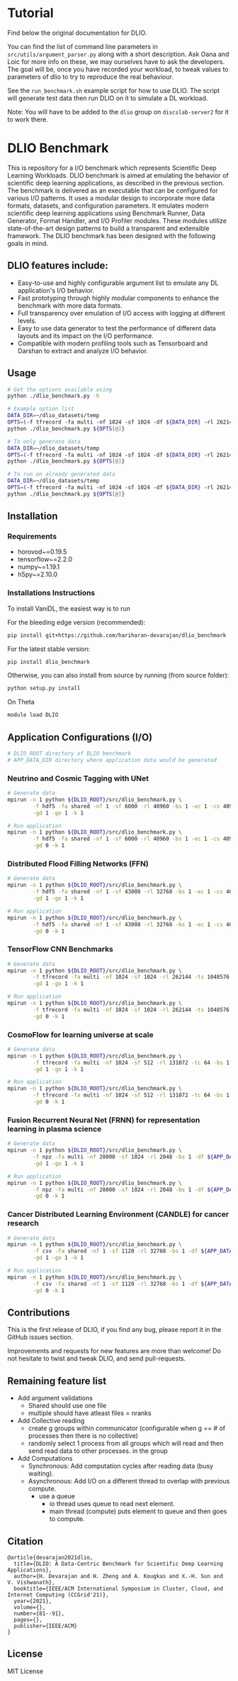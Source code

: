 # Tutorial 

Find below the original documentation for DLIO.

You can find the list of command line parameters in `src/utils/argument_parser.py` along with a short description. Ask Oana and Loic for more info on these, we may ourselves have to ask the developers. The goal will be, once you have recorded your workload, to tweak values to parameters of dlio to try to reproduce the real behaviour. 

See the `run_benchmark.sh` example script for how to use DLIO. The script will generate test data then run DLIO on it to simulate a DL workload.

Note: You will have to be added to the `dlio` group on `discslab-server2` for it to work there.

# DLIO Benchmark
This is repository for a I/O benchmark which represents Scientific Deep Learning Workloads. DLIO benchmark is aimed at emulating the behavior of scientific deep learning applications, as described in the previous section. The benchmark is delivered as an executable that can be configured for various I/O patterns. It uses a modular design to incorporate more data formats, datasets, and configuration parameters. It emulates modern scientific deep learning applications using Benchmark Runner, Data Generator, Format Handler, and I/O Profiler modules. These modules utilize state-of-the-art design patterns to build a transparent and extensible framework. The DLIO benchmark has been designed with the following goals in mind.

## DLIO features include:

- Easy-to-use and highly configurable argument list to emulate any DL application's I/O behavior.
- Fast prototyping through highly modular components to enhance the benchmark with more data formats.
- Full transparency over emulation of I/O access with logging at different levels.
- Easy to use data generator to test the performance of different data layouts and its impact on the I/O performance.
- Compatible with modern profiling tools such as Tensorboard and Darshan to extract and analyze I/O behavior.

## Usage
```bash
# Get the options available using
python ./dlio_benchmark.py -h

# Example option list
DATA_DIR=~/dlio_datasets/temp
OPTS=(-f tfrecord -fa multi -nf 1024 -sf 1024 -df ${DATA_DIR} -rl 262144 -gd 1 -k 1)
python ./dlio_benchmark.py ${OPTS[@]}

# To only generate data
DATA_DIR=~/dlio_datasets/temp
OPTS=(-f tfrecord -fa multi -nf 1024 -sf 1024 -df ${DATA_DIR} -rl 262144 -gd 1 -go 1 -k 1)
python ./dlio_benchmark.py ${OPTS[@]}

# To run on already generated data
DATA_DIR=~/dlio_datasets/temp
OPTS=(-f tfrecord -fa multi -nf 1024 -sf 1024 -df ${DATA_DIR} -rl 262144 -gd 0 -k 1)
python ./dlio_benchmark.py ${OPTS[@]}
```

## Installation

### Requirements
- horovod~=0.19.5
- tensorflow~=2.2.0
- numpy~=1.19.1
- h5py~=2.10.0

### Installations Instructions
To install VaniDL, the easiest way is to run

For the bleeding edge version (recommended):
```bash
pip install git+https://github.com/hariharan-devarajan/dlio_benchmark
```

For the latest stable version:
```bash
pip install dlio_benchmark
```

Otherwise, you can also install from source by running (from source folder):
```bash
python setup.py install
```
On Theta
```bash
module load DLIO
```
## Application Configurations (I/O)
```bash
# DLIO_ROOT directory of DLIO benchmark
# APP_DATA_DIR directory where application data would be generated
```

### Neutrino and Cosmic Tagging with UNet

```bash
# Generate data
mpirun -n 1 python ${DLIO_ROOT}/src/dlio_benchmark.py \
		-f hdf5 -fa shared -nf 1 -sf 6000 -rl 40960 -bs 1 -ec 1 -cs 4096 -df ${APP_DATA_DIR} \
		-gd 1 -go 1 -k 1

# Run application
mpirun -n 1 python ${DLIO_ROOT}/src/dlio_benchmark.py \
		-f hdf5 -fa shared -nf 1 -sf 6000 -rl 40960 -bs 1 -ec 1 -cs 4096 -df ${APP_DATA_DIR} \
		-gd 0 -k 1
```

### Distributed Flood Filling Networks (FFN)

```bash
# Generate data
mpirun -n 1 python ${DLIO_ROOT}/src/dlio_benchmark.py \
		-f hdf5 -fa shared -nf 1 -sf 43008 -rl 32768 -bs 1 -ec 1 -cs 4096 -df ${APP_DATA_DIR} \
		-gd 1 -go 1 -k 1

# Run application
mpirun -n 1 python ${DLIO_ROOT}/src/dlio_benchmark.py \
		-f hdf5 -fa shared -nf 1 -sf 43008 -rl 32768 -bs 1 -ec 1 -cs 4096 -df ${APP_DATA_DIR} \
		-gd 0 -k 1
```

### TensorFlow CNN Benchmarks

```bash
# Generate data
mpirun -n 1 python ${DLIO_ROOT}/src/dlio_benchmark.py \
		-f tfrecord -fa multi -nf 1024 -sf 1024 -rl 262144 -ts 1048576 -tr 8 -tc 8 -df ${APP_DATA_DIR} \
		-gd 1 -go 1 -k 1

# Run application
mpirun -n 1 python ${DLIO_ROOT}/src/dlio_benchmark.py \
		-f tfrecord -fa multi -nf 1024 -sf 1024 -rl 262144 -ts 1048576 -tr 8 -tc 8 -df ${APP_DATA_DIR} \
		-gd 0 -k 1
```

### CosmoFlow for learning universe at scale

```bash
# Generate data
mpirun -n 1 python ${DLIO_ROOT}/src/dlio_benchmark.py \
		-f tfrecord -fa multi -nf 1024 -sf 512 -rl 131072 -tc 64 -bs 1 -ts 1048576 -tr 8 -tc 8 -df ${APP_DATA_DIR} \
		-gd 1 -go 1 -k 1

# Run application
mpirun -n 1 python ${DLIO_ROOT}/src/dlio_benchmark.py \
		-f tfrecord -fa multi -nf 1024 -sf 512 -rl 131072 -tc 64 -bs 1 -ts 1048576 -tr 8 -tc 8 -df ${APP_DATA_DIR} \
		-gd 0 -k 1
```

### Fusion Recurrent Neural Net (FRNN) for representation learning in plasma science

```bash
# Generate data
mpirun -n 1 python ${DLIO_ROOT}/src/dlio_benchmark.py \
		-f npz -fa multi -nf 28000 -sf 1024 -rl 2048 -bs 1 -df ${APP_DATA_DIR} \
		-gd 1 -go 1 -k 1

# Run application
mpirun -n 1 python ${DLIO_ROOT}/src/dlio_benchmark.py \
		-f npz -fa multi -nf 28000 -sf 1024 -rl 2048 -bs 1 -df ${APP_DATA_DIR} \
		-gd 0 -k 1
```

### Cancer Distributed Learning Environment (CANDLE) for cancer research
```bash
# Generate data
mpirun -n 1 python ${DLIO_ROOT}/src/dlio_benchmark.py \
		-f csv -fa shared -nf 1 -sf 1120 -rl 32768 -bs 1 -df ${APP_DATA_DIR} \
		-gd 1 -go 1 -k 1

# Run application
mpirun -n 1 python ${DLIO_ROOT}/src/dlio_benchmark.py \
		-f csv -fa shared -nf 1 -sf 1120 -rl 32768 -bs 1 -df ${APP_DATA_DIR} \
		-gd 0 -k 1
```


## Contributions
This is the first release of DLIO, if you find any bug, please report it in the GitHub issues section.

Improvements and requests for new features are more than welcome! Do not hesitate to twist and tweak DLIO, and send pull-requests.

## Remaining feature list
- Add argument validations
    - Shared should use one file
    - multiple should have atleast files = nranks
- Add Collective reading
    - create g groups within communicator (configurable when g == # of processes then there is no collective)
    - randomly select 1 process from all groups which will read and then send read data to other processes. in the group
- Add Computations
    - Synchronous: Add computation cycles after reading data (busy waiting).
    - Asynchronous: Add I/O on a different thread to overlap with previous compute.
        - use a queue
            - io thread uses queue to read next element.
            - main thread (compute) puts element to queue and then goes to compute.

## Citation
```
@article{devarajan2021dlio,
  title={DLIO: A Data-Centric Benchmark for Scientific Deep Learning Applications},
  author={H. Devarajan and H. Zheng and A. Kougkas and X.-H. Sun and V. Vishwanath},
  booktitle={IEEE/ACM International Symposium in Cluster, Cloud, and Internet Computing (CCGrid'21)},
  year={2021},
  volume={},
  number={81--91},
  pages={},
  publisher={IEEE/ACM}
}
```
## License
MIT License
